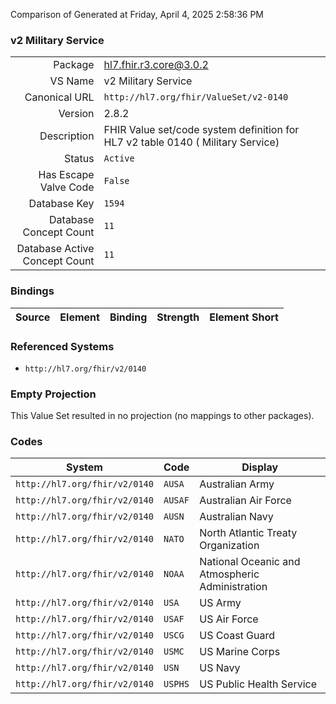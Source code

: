 Comparison of 
Generated at Friday, April 4, 2025 2:58:36 PM

### v2 Military Service

|      |     |
| ---: | --- |
| Package | hl7.fhir.r3.core@3.0.2 |
| VS Name | v2 Military Service |
| Canonical URL | `http://hl7.org/fhir/ValueSet/v2-0140` |
| Version | 2.8.2 |
| Description | FHIR Value set/code system definition for HL7 v2 table 0140 ( Military Service) |
| Status | `Active` |
| Has Escape Valve Code | `False` |
| Database Key | `1594` |
| Database Concept Count | `11` |
| Database Active Concept Count | `11` |
### Bindings

| Source | Element | Binding | Strength | Element Short |
| ------ | ------- | ------- | -------- | ------------- |

### Referenced Systems

* `http://hl7.org/fhir/v2/0140`
### Empty Projection

This Value Set resulted in no projection (no mappings to other packages).

### Codes

| System | Code | Display |
| ------ | ---- | ------- |
| `http://hl7.org/fhir/v2/0140` | `AUSA` | Australian Army |
| `http://hl7.org/fhir/v2/0140` | `AUSAF` | Australian Air Force |
| `http://hl7.org/fhir/v2/0140` | `AUSN` | Australian Navy |
| `http://hl7.org/fhir/v2/0140` | `NATO` | North Atlantic Treaty Organization |
| `http://hl7.org/fhir/v2/0140` | `NOAA` | National Oceanic and Atmospheric Administration |
| `http://hl7.org/fhir/v2/0140` | `USA` | US Army |
| `http://hl7.org/fhir/v2/0140` | `USAF` | US Air Force |
| `http://hl7.org/fhir/v2/0140` | `USCG` | US Coast Guard |
| `http://hl7.org/fhir/v2/0140` | `USMC` | US Marine Corps |
| `http://hl7.org/fhir/v2/0140` | `USN` | US Navy |
| `http://hl7.org/fhir/v2/0140` | `USPHS` | US Public Health Service |

